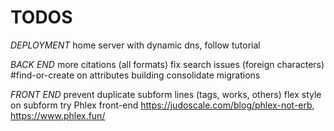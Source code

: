# TODOS

*DEPLOYMENT*
home server with dynamic dns, follow tutorial

*BACK END*
more citations (all formats)
fix search issues (foreign characters)
#find-or-create on attributes building
consolidate migrations

*FRONT END*
prevent duplicate subform lines (tags, works, others)
flex style on subform
try Phlex front-end https://judoscale.com/blog/phlex-not-erb, https://www.phlex.fun/
